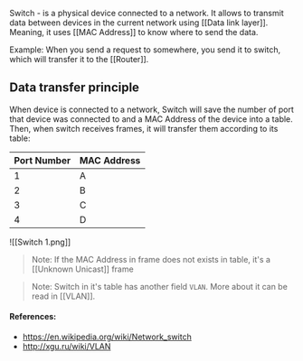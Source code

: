 Switch - is a physical device connected to a network. It allows to transmit data between devices in the current network using [[Data link layer]]. Meaning, it uses [[MAC Address]] to know where to send the data.

Example:
When you send a request to somewhere, you send it to switch, which will transfer it to the [[Router]].

## Data transfer principle
When device is connected to a network, Switch will save the number of port that device was connected to and a MAC Address of the device into a table. Then, when switch receives frames, it will transfer them according to its table:

| Port Number | MAC Address |
| ----------- | ----------- |
| 1           | A           |
| 2           | B           |
| 3           | C           |
| 4           | D           |
![[Switch 1.png]]

> Note: If the MAC Address in frame does not exists in table, it's a [[Unknown Unicast]] frame

> Note: Switch in it's table has another field `VLAN`. More about it can be read in [[VLAN]].

#### References:
- https://en.wikipedia.org/wiki/Network_switch
- http://xgu.ru/wiki/VLAN